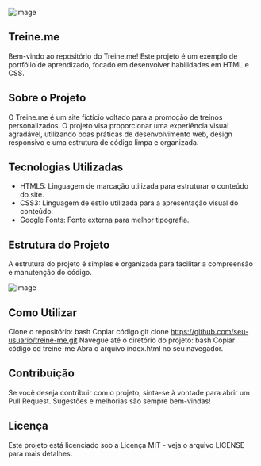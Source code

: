 ![image](https://github.com/camilodf/portfolio-treine-me/assets/38727814/b59a32ff-8aa8-44ee-9a44-9b5545b482d7)

## Treine.me
Bem-vindo ao repositório do Treine.me! Este projeto é um exemplo de portfólio de aprendizado, focado em desenvolver habilidades em HTML e CSS.

## Sobre o Projeto
O Treine.me é um site fictício voltado para a promoção de treinos personalizados. O projeto visa proporcionar uma experiência visual agradável, utilizando boas práticas de desenvolvimento web, design responsivo e uma estrutura de código limpa e organizada.

## Tecnologias Utilizadas
- HTML5: Linguagem de marcação utilizada para estruturar o conteúdo do site.
- CSS3: Linguagem de estilo utilizada para a apresentação visual do conteúdo.
- Google Fonts: Fonte externa para melhor tipografia.

## Estrutura do Projeto
A estrutura do projeto é simples e organizada para facilitar a compreensão e manutenção do código.

![image](https://github.com/camilodf/portfolio-treine-me/assets/38727814/0b44b691-5811-463a-bddb-9630edb3e198)

## Como Utilizar
Clone o repositório:
bash
Copiar código
git clone https://github.com/seu-usuario/treine-me.git
Navegue até o diretório do projeto:
bash
Copiar código
cd treine-me
Abra o arquivo index.html no seu navegador.

## Contribuição
Se você deseja contribuir com o projeto, sinta-se à vontade para abrir um Pull Request. Sugestões e melhorias são sempre bem-vindas!

## Licença
Este projeto está licenciado sob a Licença MIT - veja o arquivo LICENSE para mais detalhes.
